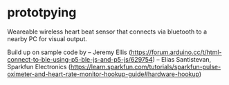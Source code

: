 # prototpying

Weareable wireless heart beat sensor that connects via bluetooth to a nearby PC for visual output.

Build up on sample code by 
  – Jeremy Ellis (https://forum.arduino.cc/t/html-connect-to-ble-using-p5-ble-js-and-p5-js/629754)
  – Elias Santistevan, Sparkfun Electronics 
    (https://learn.sparkfun.com/tutorials/sparkfun-pulse-oximeter-and-heart-rate-monitor-hookup-guide#hardware-hookup) 

